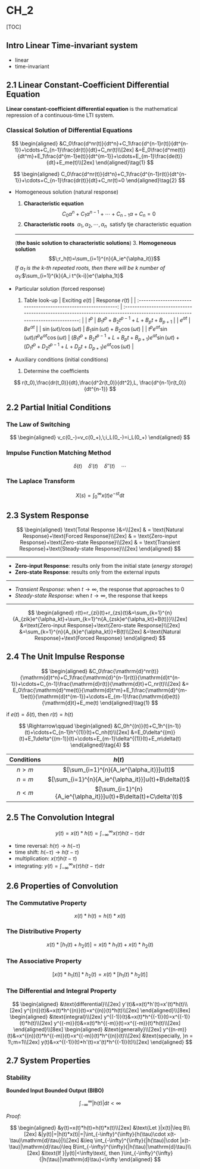 # CH_2

[TOC]

## Intro Linear Time-invariant system

- linear
- time-invariant

## 2.1 Linear Constant-Coefficient Differential Equation

**Linear constant-coefficient differential equation** is the mathematical repression of a continuous-time LTI system.

### Classical Solution of Differential Equations

$$
\begin{aligned}
    &C_0\frac{d^nr(t)}{dt^n}+C_1\frac{d^{n-1}r(t)}{dt^{n-1}}+\cdots+C_{n-1}\frac{dr(t)}{dt}+C_nr(t)\\[2ex]
    &=E_0\frac{d^me(t)}{dt^m}+E_1\frac{d^{m-1}e(t)}{dt^{m-1}}+\cdots+E_{m-1}\frac{de(t)}{dt}+E_me(t)\\[2ex]
\end{aligned}\tag{1}
$$

$$
\begin{aligned}
    C_0\frac{d^nr(t)}{dt^n}+C_1\frac{d^{n-1}r(t)}{dt^{n-1}}+\cdots+C_{n-1}\frac{dr(t)}{dt}+C_nr(t)=0
\end{aligned}\tag{2}
$$

- Homogeneous solution (natural response)
  1. **Characteristic equation**
     $$C_0\alpha^n+C_1\alpha^{n-1}+\cdots+C_{n-1}\alpha+C_n=0\tag{3}$$
  2. **Characteristic roots** $\;\alpha_1,\alpha_2,\cdots,\alpha_n\;$ satisfy tje characteristic equation
   ---
  (**the basic solution to characteristic solutions**)
  3. **Homogeneous solution**
     $$\;r_h(t)=\sum_{i=1}^{n}{A_ie^{\alpha_it}}$$
     _If $\alpha_1$ is the k-th repeated roots, then there will be k number of $\alpha_1$:_$\sum_{i=1}^{k}{A_i t^{k-i}}e^{\alpha_1t}$
- Particular solution (forced response)
  1. Table look-up
     | Exciting $e(t)$ | Response $r(t)$ |
     | :-------------------------------------------------------------: | :-------------------------------------------------------------------------------------------------------------------------: |
     | $t^p$ | $B_1t^p+B_2t^{p-1}+L+B_pt+B_{p+1}$ |
     | $e^{\alpha t}$ | $Be^{\alpha t}$ |
     | $\sin(\omega t)$/$\cos(\omega t)$ | $B_1\sin(\omega t)+B_2\cos (\omega t)$ |
     | $t^pe^{\alpha t}\sin(\omega t)$/$t^pe^{\alpha t}\cos(\omega t)$ | $(B_1t^p+B_2t^{p-1}+L+B_pt+B_{p+1})e^{\alpha t}\sin(\omega t)+(D_1t^p+D_2t^{p-1}+L+D_pt+D_{p+1})e^{\alpha t}\cos(\omega t)$ |
- Auxiliary conditions (initial conditions)
  
  1. Determine the coefficients

$$
  r(t_0),\frac{dr(t_0)}{dt},\frac{d^2r(t_0)}{dt^2},L,
  \frac{d^{n-1}r(t_0)}{dt^{n-1}}
$$

## 2.2 Partial Initial Conditions

### The Law of Switching

$$
\begin{aligned}
  v_c(0_-)=v_c(0_+),\;i_L(0_-)=i_L(0_+)
\end{aligned}
$$

### Impulse Function Matching Method

$$
\delta(t)\quad\delta'(t)\quad\delta''(t)\quad\cdots
$$

### The Laplace Transform

$$
X(s)=\int_{0}^{\infty}{x(t)e^{-st}\mathrm{d}t}
$$

## 2.3 System Response

$$
\begin{aligned}
  \text{Total Response }&=\\[2ex]
  & = \text{Natural Response}+\text{Forced Response}\\[2ex]
  & = \text{Zero-input Response}+\text{Zero-state Response}\\[2ex]
  & = \text{Transient Response}+\text{Steady-state Response}\\[2ex]
\end{aligned}
$$

---

- **Zero-input Response**: results only from the initial state (_energy storage_)
- **Zero-state Response**: results only from the external inputs

---

- _Transient Response_: when $t\to\infty$, the response that approaches to 0
- _Steady-state Response_: when $t\to\infty$, the response that keeps

---

$$
\begin{aligned}
r(t)=r_{zi}(t)+r_{zs}(t)&=\sum_{k=1}^{n}{A_{zik}e^{\alpha_kt}+\sum_{k=1}^n{A_{zsk}e^{\alpha_kt}+B(t)}}\\[2ex]
&=\text{Zero-input Response}+\text{Zero-state Response}\\[2ex]
&=\sum_{k=1}^{n}{A_{k}e^{\alpha_kt}}+B(t)\\[2ex]
&=\text{Natural Response}+\text{Forced Response}
\end{aligned}
$$

## 2.4 The Unit Impulse Response

$$
\begin{aligned}
&C_0\frac{\mathrm{d}^nr(t)}{\mathrm{d}t^n}+C_1\frac{\mathrm{d}^{n-1}r(t)}{\mathrm{d}t^{n-1}}+\cdots+C_{n-1}\frac{\mathrm{d}r(t)}{\mathrm{d}t}+C_nr(t)\\[2ex]
&= E_0\frac{\mathrm{d}^me(t)}{\mathrm{d}t^m}+E_1\frac{\mathrm{d}^{m-1}e(t)}{\mathrm{d}t^{m-1}}+\cdots+E_{m-1}\frac{\mathrm{d}e(t)}{\mathrm{d}t}+E_me(t)
\end{aligned}\tag{1}
$$

if $e(t)=\delta(t)$, then $r(t)=h(t)$

$$
\Rightarrow\qquad
\begin{aligned}
  &C_0h^{(n)}(t)+C_1h^{(n-1)}(t)+\cdots+C_{n-1}h^{(1)}(t)+C_nh(t)\\[2ex]
  &=E_0\delta^{(m)}(t)+E_1\delta^{(m-1)}(t)+\cdots+E_{m-1}\delta^{(1)}(t)+E_m\delta(t)
\end{aligned}\tag{4}
$$

| Conditions |                             $h(t)$                              |
| :--------: | :-------------------------------------------------------------: |
|   $n>m$    |            $[\sum_{i=1}^{n}{A_ie^{\alpha_it}}]u(t)$             |
|   $n=m$    |       $[\sum_{i=1}^{n}{A_ie^{\alpha_it}}]u(t)+B\delta(t)$       |
|   $n<m$    | $[\sum_{i=1}^{n}{A_ie^{\alpha_it}}]u(t)+B\delta(t)+C\delta'(t)$ |

## 2.5 The Convolution Integral

$$
y(t)=x(t)*h(t)=\int_{-\infty}^{\infty}{x(\tau)h(t-\tau)\mathrm{d}\tau}
$$

- time reversal: $h(\tau)\rightarrow h(-\tau)$
- time shift: $h(-\tau)\rightarrow h(t-\tau)$
- multiplication: $x(\tau)h(t-\tau)$
- integrating: $y(t)=\int_{-\infty}^{\infty}{x(\tau)h(t-\tau)\mathrm{d}\tau}$

## 2.6 Properties of Convolution

### The Commutative Property

$$
x(t)*h(t)=h(t)*x(t)
$$

### The Distributive Property

$$
x(t)*[h_1(t)+h_2(t)]=x(t)*h_1(t)+x(t)*h_2(t)
$$

### The Associative Property

$$
[x(t)*h_1(t)]*h_2(t)=x(t)*[h_1(t)*h_2(t)]
$$

### The Differential and Integral Property

$$
\begin{aligned}
&\text{differential}\\[2ex]
y'(t)&=x(t)*h'(t)=x'(t)*h(t)\\[2ex]
y^{(n)}(t)&=x(t)*h^{(n)}(t)=x^{(n)}(t)*h(t)\\[2ex]
\end{aligned}\\[8ex]
\begin{aligned}
&\text{integral}\\[2ex]
y^{(-1)}(t)&=x(t)*h^{(-1)}(t)=x^{(-1)}(t)*h(t)\\[2ex]
y^{(-m)}(t)&=x(t)*h^{(-m)}(t)=x^{(-m)}(t)*h(t)\\[2ex]
\end{aligned}\\[8ex]
\begin{aligned}
&\text{generally}\\[2ex]
y^{(n-m)}(t)&=x^{(n)}(t)*h^{(-m)}(t)=x^{(-m)}(t)*h^{(n)}(t)\\[2ex]
&\text{specially, }n = 1\;m=1\\[2ex]
y(t)&=x^{(-1)}(t)*h'(t)=x'(t)*h^{(-1)}(t)\\[2ex]
\end{aligned}
$$

## 2.7 System Properties

### Stability

**Bounded Input Bounded Output (BIBO)**

$$\int_{-\infty}^{\infty}{|h(t)|\mathrm{d}t}<\infty$$

_Proof:_

$$
\begin{aligned}
&y(t)=x(t)*h(t)=h(t)*x(t)\\[2ex]
&\text{Let }|x(t)|\leq B\\[2ex]
&|y(t)|=|h(t)*x(t)|=|\int_{-\infty}^{\infty}{h(\tau)\cdot x(t-\tau)\mathrm{d}\tau}|\\[2ex]
&\leq \int_{-\infty}^{\infty}{|h(\tau)|\cdot |x(t-\tau)|\mathrm{d}\tau}\leq B\int_{-\infty}^{\infty}{|h(\tau)|\mathrm{d}\tau}\\[2ex]
&\text{If }|y(t)|<\infty\text{, then }\int_{-\infty}^{\infty}{|h(\tau)|\mathrm{d}\tau}<\infty
\end{aligned}
$$
